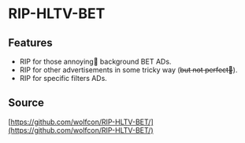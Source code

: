 # RIP-HLTV-BET

## Features

- RIP for those annoying🤮 background BET ADs.
- RIP for other advertisements in some tricky way (~~but not perfect🤪~~).
- RIP for specific filters ADs.


## Source

[https://github.com/wolfcon/RIP-HLTV-BET/](https://github.com/wolfcon/RIP-HLTV-BET/)

